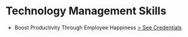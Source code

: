 # Technology Management Skills

- Boost Productivity Through Employee Happiness
  <a href="./01.pdf" target="_blank"> > See Credentials</a>

<!--
- Course Title
  <a href="#" target="_blank"> > See Credentials</a>
-->
